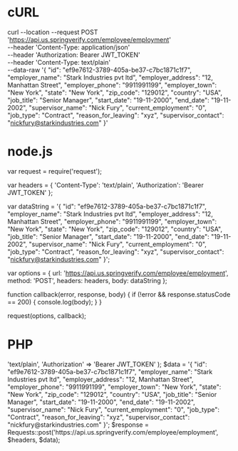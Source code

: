 # cURL

curl --location --request POST 'https://api.us.springverify.com/employee/employment' \
--header 'Content-Type: application/json' \
--header 'Authorization: Bearer JWT_TOKEN' \
--header 'Content-Type: text/plain' \
--data-raw '{
    "id": "ef9e7612-3789-405a-be37-c7bc1871c1f7",
    "employer_name": "Stark Industries pvt ltd",
    "employer_address": "12, Manhattan Street",
    "employer_phone": "9911991199",
    "employer_town": "New York",
    "state": "New York",
    "zip_code": "129012",
    "country": "USA",
    "job_title": "Senior Manager",
    "start_date": "19-11-2000",
    "end_date": "19-11-2002",
    "supervisor_name": "Nick Fury",
    "current_employment": "0",
    "job_type": "Contract",
    "reason_for_leaving": "xyz",
    "supervisor_contact": "nickfury@starkindustries.com"
}'

# node.js

var request = require('request');

var headers = {
    'Content-Type': 'text/plain',
    'Authorization': 'Bearer JWT_TOKEN'
};

var dataString = '{ "id": "ef9e7612-3789-405a-be37-c7bc1871c1f7", "employer_name": "Stark Industries pvt ltd", "employer_address": "12, Manhattan Street", "employer_phone": "9911991199", "employer_town": "New York", "state": "New York", "zip_code": "129012", "country": "USA", "job_title": "Senior Manager", "start_date": "19-11-2000", "end_date": "19-11-2002", "supervisor_name": "Nick Fury", "current_employment": "0", "job_type": "Contract", "reason_for_leaving": "xyz", "supervisor_contact": "nickfury@starkindustries.com" }';

var options = {
    url: 'https://api.us.springverify.com/employee/employment',
    method: 'POST',
    headers: headers,
    body: dataString
};

function callback(error, response, body) {
    if (!error && response.statusCode == 200) {
        console.log(body);
    }
}

request(options, callback);

# PHP

<?php
include('vendor/rmccue/requests/library/Requests.php');
Requests::register_autoloader();
$headers = array(
    'Content-Type' => 'text/plain',
    'Authorization' => 'Bearer JWT_TOKEN'
);
$data = '{ "id": "ef9e7612-3789-405a-be37-c7bc1871c1f7", "employer_name": "Stark Industries pvt ltd", "employer_address": "12, Manhattan Street", "employer_phone": "9911991199", "employer_town": "New York", "state": "New York", "zip_code": "129012", "country": "USA", "job_title": "Senior Manager", "start_date": "19-11-2000", "end_date": "19-11-2002", "supervisor_name": "Nick Fury", "current_employment": "0", "job_type": "Contract", "reason_for_leaving": "xyz", "supervisor_contact": "nickfury@starkindustries.com" }';
$response = Requests::post('https://api.us.springverify.com/employee/employment', $headers, $data);
